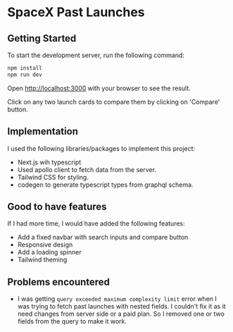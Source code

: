 # SpaceX Past Launches

## Getting Started

To start the development server, run the following command:

```bash
npm install
npm run dev
```

Open [http://localhost:3000](http://localhost:3000) with your browser to see the result.

Click on any two launch cards to compare them by clicking on 'Compare' button.

## Implementation

I used the following libraries/packages to implement this project:

- Next.js wih typescript
- Used apollo client to fetch data from the server.
- Tailwind CSS for styling.
- codegen to generate typescript types from graphql schema.

## Good to have features

If I had more time, I would have added the following features:

- Add a fixed navbar with search inputs and compare button
- Responsive design
- Add a loading spinner
- Tailwind theming

## Problems encountered

- I was getting `query exceeded maximum complexity limit` error when I was trying to fetch past launches with nested fields.
  I couldn't fix it as it need changes from server side or a paid plan.
  So I removed one or two fields from the query to make it work.
